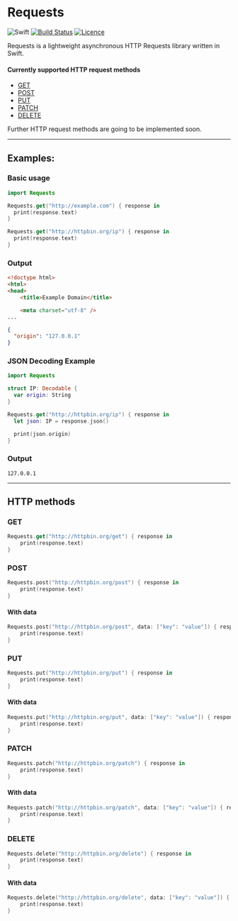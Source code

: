 
# Requests
![Swift](http://img.shields.io/badge/swift-5-brightgreen.svg)
[![Build Status](https://travis-ci.org/peterentwistle/requests.svg?branch=master)](https://travis-ci.org/peterentwistle/requests)
[![Licence](https://img.shields.io/badge/license-Apache--2.0-blue.svg)](https://github.com/peterentwistle/requests/blob/master/LICENSE)

Requests is a lightweight asynchronous HTTP Requests library written in Swift.

#### Currently supported HTTP request methods
- [GET](#get)
- [POST](#post)
- [PUT](#put)
- [PATCH](#patch)
- [DELETE](#delete)

Further HTTP request methods are going to be implemented soon.

---

## Examples:
### Basic usage
```swift
import Requests

Requests.get("http://example.com") { response in
  print(response.text)
}

Requests.get("http://httpbin.org/ip") { response in
  print(response.text)
}
```

### Output
```html
<!doctype html>
<html>
<head>
    <title>Example Domain</title>

    <meta charset="utf-8" />
...
```

```json
{
  "origin": "127.0.0.1"
}
```

### JSON Decoding Example
```swift
import Requests

struct IP: Decodable {
  var origin: String
}

Requests.get("http://httpbin.org/ip") { response in
  let json: IP = response.json()

  print(json.origin)
}
```

### Output
```
127.0.0.1
```

---
## HTTP methods

### GET
```Swift
Requests.get("http://httpbin.org/get") { response in
    print(response.text)
}
```

### POST
```Swift
Requests.post("http://httpbin.org/post") { response in
    print(response.text)
}
```
#### With data
```Swift
Requests.post("http://httpbin.org/post", data: ["key": "value"]) { response in
    print(response.text)
}
```

### PUT
```Swift
Requests.put("http://httpbin.org/put") { response in
    print(response.text)
}
```
#### With data
```Swift
Requests.put("http://httpbin.org/put", data: ["key": "value"]) { response in
    print(response.text)
}
```

### PATCH
```Swift
Requests.patch("http://httpbin.org/patch") { response in
    print(response.text)
}
```
#### With data
```Swift
Requests.patch("http://httpbin.org/patch", data: ["key": "value"]) { response in
    print(response.text)
}
```

### DELETE
```Swift
Requests.delete("http://httpbin.org/delete") { response in
    print(response.text)
}
```
#### With data
```Swift
Requests.delete("http://httpbin.org/delete", data: ["key": "value"]) { response in
    print(response.text)
}
```
